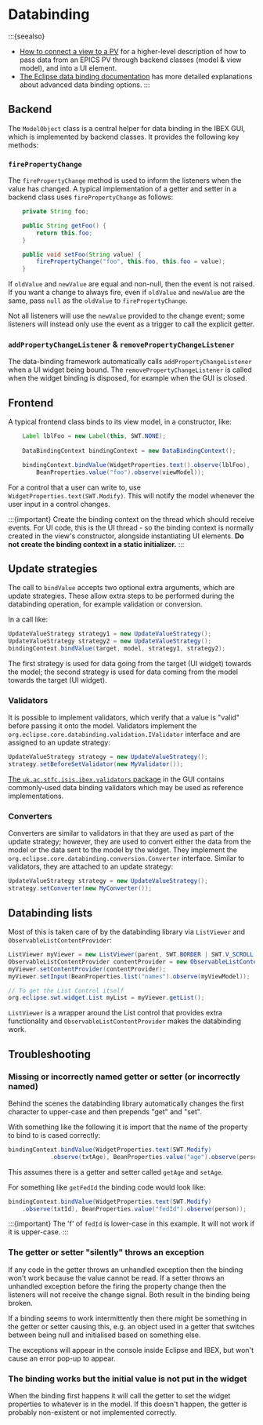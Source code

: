 # Databinding

:::{seealso}
- [How to connect a view to a PV](Connecting-a-View-to-a-PV) for a higher-level description of how to pass data from an EPICS
PV through backend classes (model & view model), and into a UI element.
- [The Eclipse data binding documentation](https://github.com/eclipse-platform/eclipse.platform.ui/blob/master/docs/JFaceDataBinding.md)
has more detailed explanations about advanced data binding options.
:::

## Backend

The `ModelObject` class is a central helper for data binding in the IBEX GUI, which is implemented by backend classes.
It provides the following key methods:

### `firePropertyChange`

The `firePropertyChange` method is used to inform the listeners when the value has changed. A typical implementation of
a getter and setter in a backend class uses `firePropertyChange` as follows:

```java
    private String foo;

    public String getFoo() {
        return this.foo;
    }

    public void setFoo(String value) {
        firePropertyChange("foo", this.foo, this.foo = value);
    }
```

If `oldValue` and `newValue` are equal and non-null, then the event is not raised.
If you want a change to always fire, even if `oldValue` and `newValue` are the same, pass `null` as the `oldValue` to
`firePropertyChange`.

Not all listeners will use the `newValue` provided to the change event; some listeners will instead only use the event
as a trigger to call the explicit getter.

### `addPropertyChangeListener` & `removePropertyChangeListener`

The data-binding framework automatically calls `addPropertyChangeListener` when a UI widget being bound.
The `removePropertyChangeListener` is called when the widget binding is disposed, for example when the GUI is closed.

## Frontend

A typical frontend class binds to its view model, in a constructor, like:

```java
    Label lblFoo = new Label(this, SWT.NONE);
    
    DataBindingContext bindingContext = new DataBindingContext();

    bindingContext.bindValue(WidgetProperties.text().observe(lblFoo), 
        BeanProperties.value("foo").observe(viewModel));
```

For a control that a user can write to, use `WidgetProperties.text(SWT.Modify)`. This will notify the model whenever
the user input in a control changes.

:::{important}
Create the binding context on the thread which should receive events. For UI code, this is the
UI thread - so the binding context is normally created in the view's constructor, alongside instantiating UI elements.
**Do not create the binding context in a static initializer.**
:::

## Update strategies

The call to `bindValue` accepts two optional extra arguments, which are update strategies. These allow extra steps to
be performed during the databinding operation, for example validation or conversion.

In a call like:
```java
UpdateValueStrategy strategy1 = new UpdateValueStrategy();
UpdateValueStrategy strategy2 = new UpdateValueStrategy();
bindingContext.bindValue(target, model, strategy1, strategy2);
```
The first strategy is used for data going from the target (UI widget) towards the model; the second strategy is used
for data coming from the model towards the target (UI widget).

### Validators

It is possible to implement validators, which verify that a value is "valid" before passing it onto the model.
Validators implement the `org.eclipse.core.databinding.validation.IValidator` interface and are assigned to an update
strategy:

```java
UpdateValueStrategy strategy = new UpdateValueStrategy();
strategy.setBeforeSetValidator(new MyValidator());
```

[The `uk.ac.stfc.isis.ibex.validators` package](https://github.com/ISISComputingGroup/ibex_gui/tree/master/base/uk.ac.stfc.isis.ibex.validators/src/uk/ac/stfc/isis/ibex/validators)
in the GUI contains commonly-used data binding validators which may be used as reference implementations.

### Converters

Converters are similar to validators in that they are used as part of the update strategy; however, they are used to
convert either the data from the model or the data sent to the model by the widget. They implement the
`org.eclipse.core.databinding.conversion.Converter` interface. Similar to validators, they are attached to an update
strategy:

```java
UpdateValueStrategy strategy = new UpdateValueStrategy();
strategy.setConverter(new MyConverter());
```

## Databinding lists

Most of this is taken care of by the databinding library via `ListViewer` and `ObservableListContentProvider`:

```java
ListViewer myViewer = new ListViewer(parent, SWT.BORDER | SWT.V_SCROLL | SWT.SINGLE);
ObservableListContentProvider contentProvider = new ObservableListContentProvider();
myViewer.setContentProvider(contentProvider);
myViewer.setInput(BeanProperties.list("names").observe(myViewModel));

// To get the List Control itself
org.eclipse.swt.widget.List myList = myViewer.getList();
```

`ListViewer` is a wrapper around the List control that provides extra functionality and `ObservableListContentProvider`
makes the databinding work.

## Troubleshooting

### Missing or incorrectly named getter or setter (or incorrectly named)

Behind the scenes the databinding library automatically changes the first character to upper-case and then prepends 
"get" and "set".

With something like the following it is import that the name of the property to bind to is cased correctly:
```java
bindingContext.bindValue(WidgetProperties.text(SWT.Modify)
            .observe(txtAge), BeanProperties.value("age").observe(person));
```

This assumes there is a getter and setter called `getAge` and `setAge`.

For something like `getFedId` the binding code would look like:

```java
bindingContext.bindValue(WidgetProperties.text(SWT.Modify)
    .observe(txtId), BeanProperties.value("fedId").observe(person));
```

:::{important}
The 'f' of `fedId` is lower-case in this example. It will not work if it is upper-case.
:::

### The getter or setter "silently" throws an exception

If any code in the getter throws an unhandled exception then the binding won't work because the value cannot be read.
If a setter throws an unhandled exception before the firing the property change then the listeners will not receive the
change signal. Both result in the binding being broken.

If a binding seems to work intermittently then there might be something in the getter or setter causing this, e.g. an
object used in a getter that switches between being null and initialised based on something else.

The exceptions will appear in the console inside Eclipse and IBEX, but won't cause an error pop-up to appear.

### The binding works but the initial value is not put in the widget

When the binding first happens it will call the getter to set the widget properties to whatever is in the model. 
If this doesn't happen, the getter is probably non-existent or not implemented correctly. 
